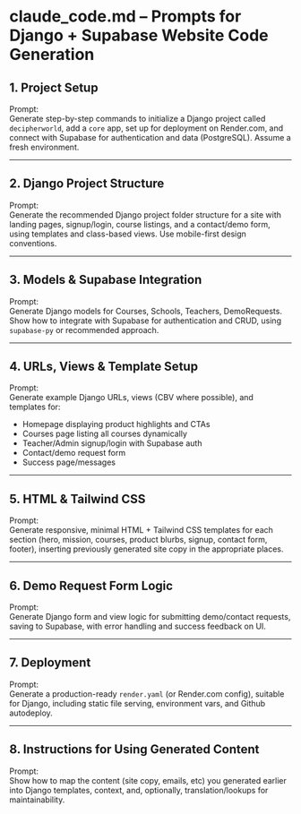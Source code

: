 # claude_code.md – Prompts for Django + Supabase Website Code Generation

## 1. Project Setup
Prompt:  
Generate step-by-step commands to initialize a Django project called `decipherworld`, add a `core` app, set up for deployment on Render.com, and connect with Supabase for authentication and data (PostgreSQL). Assume a fresh environment.

---

## 2. Django Project Structure
Prompt:  
Generate the recommended Django project folder structure for a site with landing pages, signup/login, course listings, and a contact/demo form, using templates and class-based views. Use mobile-first design conventions.

---

## 3. Models & Supabase Integration
Prompt:  
Generate Django models for Courses, Schools, Teachers, DemoRequests. Show how to integrate with Supabase for authentication and CRUD, using `supabase-py` or recommended approach.

---

## 4. URLs, Views & Template Setup
Prompt:  
Generate example Django URLs, views (CBV where possible), and templates for:  
- Homepage displaying product highlights and CTAs  
- Courses page listing all courses dynamically  
- Teacher/Admin signup/login with Supabase auth  
- Contact/demo request form  
- Success page/messages

---

## 5. HTML & Tailwind CSS
Prompt:  
Generate responsive, minimal HTML + Tailwind CSS templates for each section (hero, mission, courses, product blurbs, signup, contact form, footer), inserting previously generated site copy in the appropriate places.

---

## 6. Demo Request Form Logic
Prompt:  
Generate Django form and view logic for submitting demo/contact requests, saving to Supabase, with error handling and success feedback on UI.

---

## 7. Deployment
Prompt:  
Generate a production-ready `render.yaml` (or Render.com config), suitable for Django, including static file serving, environment vars, and Github autodeploy.

---

## 8. Instructions for Using Generated Content
Prompt:  
Show how to map the content (site copy, emails, etc) you generated earlier into Django templates, context, and, optionally, translation/lookups for maintainability.


